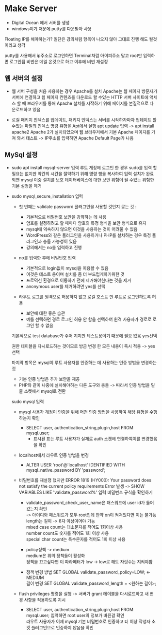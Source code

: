 Make Server
=====
+ Digital Ocean 에서 서버를 생성
+ windows이기 때문에 putty를 다운받아 사용

Floating IP를 해야하는가?
일단은 강의처럼 항목이 나오지 않아 그대로 진행 해도 될것이라고 생각

putty를 사용해서 ip주소로 로그인하면 Terminal처럼 아이피주소 말고 root만 입력하면 로그인됨
비번은 메일 온것으로 하고 이후에 비번 재설정

웹 서버의 설정
-----
+ 웹 서버 구성을 처음 사용하는 경우 Apache를 설치
  Apache는 웹 페이지 방문자가 서버에 연결하고 웹 페이지 컨텐츠를 다운로드 할 수있는 HTTP 서버
  사이트에 액세스 할 때 브라우저를 통해 Apache 설치를 시작하기 위해 페이지를 본질적으로 다운로드하고 있음
  
+ 로컬 패키지 인덱스를 업데이트, 패키지 인덱스는 서버를 시작하자마자 업데이트 할 수있는 파일의 인덱스
  명령 유형을 Apt에서 실행
  apt update 입력 -> apt install apache2
  Apache 2가 설치되었으며 웹 브라우저에서 기본 Apache 페이지를 가져 와서 테스트 -> IP주소를 입력하면 Apache Default Page가 나옴
  
MySql 설정
------
+ sudo apt install mysql-server 입력
  루트 계정에 로그인 한 경우 sudo를 입력 할 필요는 없지만 약간의 시간을 절약하기 위해 명령 행을 복사하여 입력
  설치가 완료되면 mysql 이중 설치를 보호
  데이터베이스에 대한 보안 위험이 될 수있는 위험한 기본 설정을 제거
  
+ sudo mysql_secure_installation 입력
  + 첫 번째는 validate password 플러그인을 사용할 것인지 묻는 것 : 
    + 기본적으로 비밀번호 보안을 강화하는 데 사용
    + 암호를 설정하려고 할 때마다 암호의 특정 형식을 보안 형식으로 유지
    + mysql에 익숙하지 않으면 이것을 사용하는 것이 어려울 수 있음
    + WordPress와 같은 플러그인을 사용하거나 PHP를 설치하는 경우 특정 플러그인과 충돌 가능성이 있음
    + 강의에서는 no를 입력하고 진행
    
  + no를 입력한 후에 비밀번호 입력
    + 기본적으로 login없이 mysql을 이용할 수 있음
    + 이것은 테스트 용이며 설치를 좀 더 부드럽게하기위한 것
    + 프로덕션 환경으로 이동하기 전에 제거해야한다는 것을 제거
    + anonymous user를 제거하려면 yes를 선택
  
  
  + 라우트 로그를 원격으로 허용하지 않고 로컬 호스트 만 루트로 로그인하도록 허용
    + 보안에 대한 좋은 습관
    + 예를 선택하면 경로 로그인 허용 안 함을 선택하여 원격 사용자가 경로로 로그인 할 수 없음
  
  
  기본적으로 test database가 주어 지지만 테스트용이기 때문에 필요 없음 yes선택
  
  
  권한 테이블을 다시로드하는 것이므로 방금 변경 한 모든 내용이 즉시 적용 -> yes 선택
  
  
  마지막 항목은 mysql이 루트 사용자를 인증하는 데 사용하는 인증 방법을 변경하는 것
    + 기본 인증 방법은 추가 보안을 제공
    + PHP와 같이 나중에 설치해야하는 다른 도구와 충돌 -> 따라서 인증 방법을 밑줄 소켓에서 mysql로 전환
  
  
  sudo mysql 입력
    + mysql 사용자 계정이 인증을 위해 어떤 인증 방법을 사용하여 해당 유형을 수행하는지 확인
      + SELECT user, authentication_string,plugin,host FROM mysql.user;
        + 표시된 표는 루트 사용자가 실제로 auth 소켓에 연결하여이를 변경했음을 확인
        
    + localhost에서 라우트 인증 방법을 변경
      + ALTER USER 'root'@'localhost' IDENTIFIED WITH mysql_native_password BY 'password';
      
    + 비밀번호를 재설정 했지만 ERROR 1819 (HY000): Your password does not satisfy the current policy requirements
      Error 발생 -> SHOW VARIABLES LIKE 'validate_password%' 입력 비밀번호 규칙을 확인하기
       + validate_password_check_user_name은 패스워드에 user id가 들어갔는지 확인   
         -> 아이디와 패스워드가 모두 root인데 만약 on이 켜져있다면 이는 불가능   
         length는 길이 -> 8자 이상이어야 가능    
         mixed case count는 대소문자를 적어도 1회이상 사용    
         number count도 숫자를 적어도 1회 이상 사용     
         special char count는 특수문자를 적어도 1회 이상 사용     
       
       + policy정책 -> medium     
         medium은 위의 정책들이 활성화     
         정책을 끄고싶다면 이 파라메터가 low -> low로 해도 자릿수는 지켜야함     
         
       + 정책 변경 방법 SET GLOBAL validate_password_policy=LOW; <- MEDIUM     
         길이 변경 SET GLOBAL validate_password_length = <원하는 길이>;     
         
     + flush privileges 명령을 실행 -> 서버가 grant 테이블을 다시로드하고 새 변경 사항을 적용하도록 지시
       + SELECT user, authentication_string,plugin,host FROM mysql.user; 입력하면 root user의 정보가 바뀐걸 확인     
         라우트 사용자가 이제 mysql 기본 비밀번호로 인증하고 더 이상 작성자 소켓 플러그인으로 인증하지 않음을 확인    
            
    
